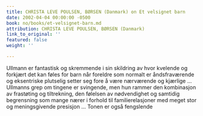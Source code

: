 ```yaml
---
title: CHRISTA LEVE POULSEN, BØRSEN (Danmark) on Et velsignet barn
date: 2002-04-04 00:00:00 -0500
book: no/books/et-velsignet-barn.md
attribution: CHRISTA LEVE POULSEN, BØRSEN (Danmark)
link_to_original: ''
featured: false
weight: ''

---
```

Ullmann er fantastisk og skremmende i sin skildring av hvor kvelende og forkjært det kan føles for barn når foreldre som normalt er åndsfraværende og eksentriske plutselig setter seg fore å være nærværende og kjærlige … Ullmanns grep om tingene er svingende, men hun rammer den kombinasjon av frastøting og tiltrekning, den følelsen av nødvendighet og samtidig begrensning som mange nærer i forhold til familierelasjoner med meget stor og meningsgivende presisjon … Tonen er også fengslende
